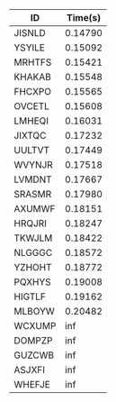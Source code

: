 |ID|Time(s)|
|-|-|
|JISNLD|0.14790|
|YSYILE|0.15092|
|MRHTFS|0.15421|
|KHAKAB|0.15548|
|FHCXPO|0.15565|
|OVCETL|0.15608|
|LMHEQI|0.16031|
|JIXTQC|0.17232|
|UULTVT|0.17449|
|WVYNJR|0.17518|
|LVMDNT|0.17667|
|SRASMR|0.17980|
|AXUMWF|0.18151|
|HRQJRI|0.18247|
|TKWJLM|0.18422|
|NLGGGC|0.18572|
|YZHOHT|0.18772|
|PQXHYS|0.19008|
|HIGTLF|0.19162|
|MLBOYW|0.20482|
|WCXUMP|inf|
|DOMPZP|inf|
|GUZCWB|inf|
|ASJXFI|inf|
|WHEFJE|inf|
